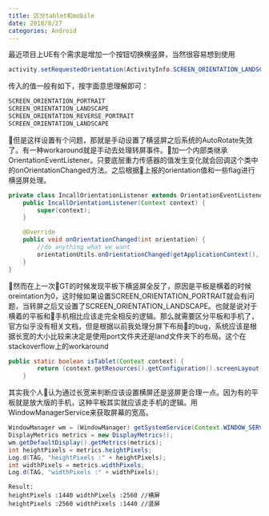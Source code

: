 ```yaml
---
title: 区分tablet和mobile
date: 2018/8/27
categories: Android
---
```

最近项目上UE有个需求是增加一个按钮切换横竖屏，当然很容易想到使用
```java
activity.setRequestedOrientation(ActivityInfo.SCREEN_ORIENTATION_LANDSCAPE);
```
传入的值一般有如下，按字面意思理解即可：
```java
SCREEN_ORIENTATION_PORTRAIT
SCREEN_ORIENTATION_LANDSCAPE
SCREEN_ORIENTATION_REVERSE_PORTRAIT
SCREEN_ORIENTATION_LANDSCAPE
```
但是这样设置有个问题，那就是手动设置了横竖屏之后系统的AutoRotate失效了。有一种workaround就是手动去处理转屏事件。加一个内部类继承OrientationEventListener。只要底层重力传感器的值发生变化就会回调这个类中的onOrientationChanged方法。之后根据上报的orientation值和一些flag进行横竖屏处理。
```java
private class IncallOrientationListener extends OrientationEventListener {
    public IncallOrientationListener(Context context) {
        super(context);
    }

    @Override
    public void onOrientationChanged(int orientation) {
        //do anything what we want
        orientationUtils.onOrientationChanged(getApplicationContext(), orientation);
    }     
}
```
然而在上一次GT的时候发现平板下横竖屏全反了，原因是平板是横着的时候oreintation为0，这时候如果设置SCREEN_ORIENTATION_PORTRAIT就会有问题，当转屏之后又设置了SCREEN_ORIENTATION_LANDSCAPE。也就是说对于横着的平板和手机相比应该走完全相反的逻辑。那么就需要区分平板和手机了，官方似乎没有相关文档，但是根据以前我处理分屏下布局的bug，系统应该是根据长宽的大小比较来决定是使用port文件夹还是land文件夹下的布局。这个在stackoverflow上的workaround
```java
public static boolean isTablet(Context context) {
        return (context.getResources().getConfiguration().screenLayout & Configuration.SCREENLAYOUT_SIZE_MASK) >= Configuration.SCREENLAYOUT_SIZE_LARGE;
    }
```
其实我个人认为通过长宽来判断应该设置横屏还是竖屏更合理一点。因为有的平板就是放大版的手机，这种平板其实就应该走手机的逻辑。用WindowManagerService来获取屏幕的宽高。
```java
WindowManager wm = (WindowManager) getSystemService(Context.WINDOW_SERVICE);
DisplayMetrics metrics = new DisplayMetrics();
wm.getDefaultDisplay().getMetrics(metrics);
int heightPixels = metrics.heightPixels;
Log.d(TAG, "heightPixels :" + heightPixels);
int widthPixels = metrics.widthPixels;
Log.d(TAG, "widthPixels :" + widthPixels);
```
```
Result:
heightPixels :1440 widthPixels :2560 //横屏
heightPixels :2560 widthPixels :1440 //竖屏
```

